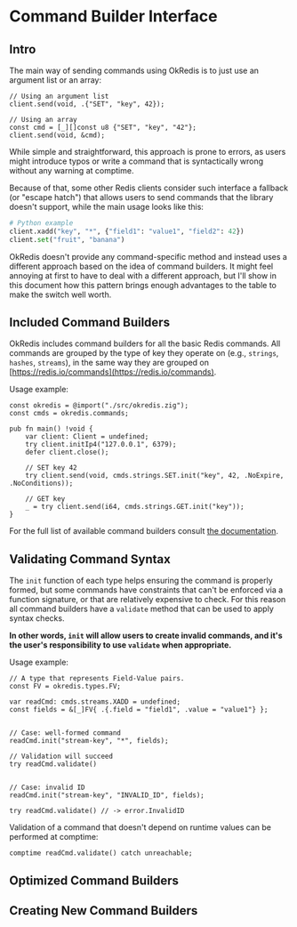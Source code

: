 # Command Builder Interface


## Intro
The main way of sending commands using OkRedis is to just use an argument list
or an array:

```zig
// Using an argument list
client.send(void, .{"SET", "key", 42});

// Using an array
const cmd = [_][]const u8 {"SET", "key", "42"};
client.send(void, &cmd);
```

While simple and straightforward, this approach is prone to errors, as users 
might introduce typos or write a command that is syntactically wrong without any
warning at comptime.

Because of that, some other Redis clients consider such interface a fallback 
(or "escape hatch") that allows users to send commands that the library doesn't 
support, while the main usage looks like this:

```python
# Python example
client.xadd("key", "*", {"field1": "value1", "field2": 42})
client.set("fruit", "banana")
```

OkRedis doesn't provide any command-specific method and instead uses a different
approach based on the idea of command builders. It might feel annoying at first
to have to deal with a different approach, but I'll show in this document how 
this pattern brings enough advantages to the table to make the switch well worth.

## Included Command Builders
OkRedis includes command builders for all the basic Redis commands.
All commands are grouped by the type of key they operate on (e.g., `strings`, 
`hashes`, `streams`), in the same way they are grouped on 
[https://redis.io/commands](https://redis.io/commands).

Usage example:
```zig
const okredis = @import("./src/okredis.zig");
const cmds = okredis.commands;

pub fn main() !void {
    var client: Client = undefined;
    try client.initIp4("127.0.0.1", 6379);
    defer client.close();

    // SET key 42 
    try client.send(void, cmds.strings.SET.init("key", 42, .NoExpire, .NoConditions));

    // GET key
    _ = try client.send(i64, cmds.strings.GET.init("key"));
}
```

For the full list of available command builders consult 
[the documentation](https://kristoff.it/zig-okredis/).

## Validating Command Syntax
The `init` function of each type helps ensuring the command is properly formed,
but some commands have constraints that can't be enforced via a function 
signature, or that are relatively expensive to check.
For this reason all command builders have a `validate` method that can be used
to apply syntax checks. 

**In other words, `init` will allow users to create invalid commands, and it's 
the user's responsibility to use `validate` when appropriate.**

Usage example:

```zig
// A type that represents Field-Value pairs.
const FV = okredis.types.FV;

var readCmd: cmds.streams.XADD = undefined;
const fields = &[_]FV{ .{.field = "field1", .value = "value1"} };


// Case: well-formed command
readCmd.init("stream-key", "*", fields);

// Validation will succeed
try readCmd.validate()


// Case: invalid ID
readCmd.init("stream-key", "INVALID_ID", fields);

try readCmd.validate() // -> error.InvalidID

```

Validation of a command that doesn't depend on runtime values can be performed 
at comptime:

```zig
comptime readCmd.validate() catch unreachable;
```

## Optimized Command Builders

## Creating New Command Builders
